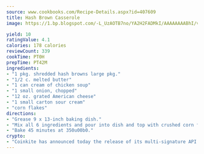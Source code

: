 ```yaml
---
source: www.cookbooks.com/Recipe-Details.aspx?id=407609
title: Hash Brown Casserole
image: https://1.bp.blogspot.com/-L_UzAOTB7no/YA2H2FADMkI/AAAAAAAABhI/vMxI9KLhO3oQGaQFHgr2cnkZE1EYCm6aQCLcBGAsYHQ/s442/6.png

yield: 10
ratingValue: 4.1
calories: 178 calories
reviewCount: 339
cookTime: PT0H
prepTime: PT42M
ingredients:
- "1 pkg. shredded hash browns large pkg."
- "1/2 c. melted butter"
- "1 can cream of chicken soup"
- "1 small onion, chopped"
- "12 oz. grated American cheese"
- "1 small carton sour cream"
- "corn flakes"
directions:
- "Grease 9 x 13-inch baking dish."
- "Mix all 6 ingredients and pour into dish and top with crushed corn flakes."
- "Bake 45 minutes at 350u00b0."
crypto:
- "Coinkite has announced today the release of its multi-signature API and Co-sign Pages, giving users the first Bitcoin platform of its kind to support M-of-15 signatures."
---
```

